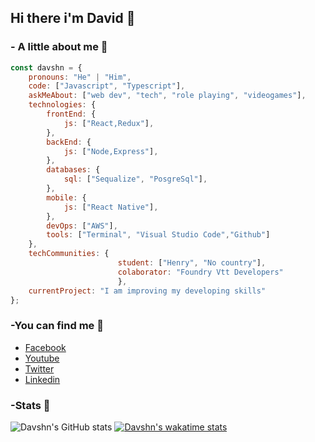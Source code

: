 ## Hi there i'm David 👋


### - A little about me 🤔
```javascript
const davshn = {
    pronouns: "He" | "Him",
    code: ["Javascript", "Typescript"],
    askMeAbout: ["web dev", "tech", "role playing", "videogames"],
    technologies: {
        frontEnd: {
            js: ["React,Redux"],
        },
        backEnd: {
            js: ["Node,Express"],
        },
        databases: {
            sql: ["Sequalize", "PosgreSql"],
        },
        mobile: {
            js: ["React Native"],
        },
        devOps: ["AWS"],
        tools: ["Terminal", "Visual Studio Code","Github"]
    },
    techCommunities: {
                        student: ["Henry", "No country"],
                        colaborator: "Foundry Vtt Developers"
                        },
    currentProject: "I am improving my developing skills"
};
```
### -You can find me :satellite:
- [Facebook](https://www.facebook.com/david.figueroa.184)
- [Youtube](https://www.youtube.com/user/davshn/)
- [Twitter](https://twitter.com/Davshmr)
- [Linkedin](https://www.linkedin.com/in/davshn/)
### -Stats :battery:

![Davshn's GitHub stats](https://github-readme-stats.vercel.app/api?username=davshn&theme=github_dark&show_icons=true)
[![Davshn's wakatime stats](https://github-readme-stats.vercel.app/api/wakatime?username=davshn&layout=compact)](https://github.com/davshn)

